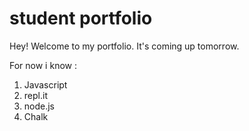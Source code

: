 # student portfolio

Hey! Welcome to my portfolio. It's coming up tomorrow.

For now i know :

1. Javascript
1. repl.it
1. node.js
1. Chalk
